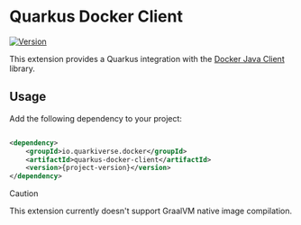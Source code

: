 # Quarkus Docker Client

[![Version](https://img.shields.io/maven-central/v/io.quarkiverse.docker/quarkus-docker-client?logo=apache-maven&style=flat-square)](https://central.sonatype.com/artifact/io.quarkiverse.docker/quarkus-docker-client-parent)

This extension provides a Quarkus integration with the [Docker Java Client](https://github.com/docker-java/docker-java)
library.

## Usage

Add the following dependency to your project:

```xml

<dependency>
    <groupId>io.quarkiverse.docker</groupId>
    <artifactId>quarkus-docker-client</artifactId>
    <version>{project-version}</version>
</dependency>
```

> [!CAUTION]
> This extension currently doesn't support GraalVM native image compilation.